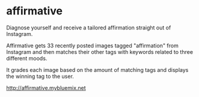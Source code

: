 # affirmative
Diagnose yourself and receive a tailored affirmation straight out of Instagram.

Affirmative gets 33 recently posted images tagged "affirmation" from Instagram and then matches their other tags with keywords related to three different moods.

It grades each image based on the amount of matching tags and displays the winning tag to the user.

http://affirmative.mybluemix.net
